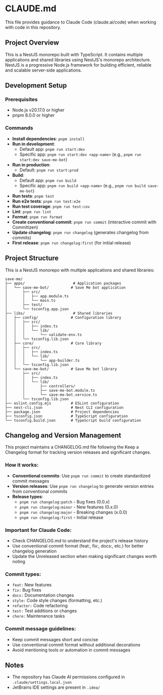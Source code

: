# CLAUDE.md

This file provides guidance to Claude Code (claude.ai/code) when working with code in this repository.

## Project Overview

This is a NestJS monorepo built with TypeScript. It contains multiple applications and shared libraries using NestJS's monorepo architecture. NestJS is a progressive Node.js framework for building efficient, reliable and scalable server-side applications.

## Development Setup

### Prerequisites
- Node.js v20.17.0 or higher
- pnpm 8.0.0 or higher

### Commands
- **Install dependencies**: `pnpm install`
- **Run in development**: 
  - Default app: `pnpm run start:dev`
  - Specific app: `pnpm run start:dev <app-name>` (e.g., `pnpm run start:dev save-me-bot`)
- **Run in production**: 
  - Default: `pnpm run start:prod`
- **Build**: 
  - Default app: `pnpm run build`
  - Specific app: `pnpm run build <app-name>` (e.g., `pnpm run build save-me-bot`)
- **Run tests**: `pnpm test`
- **Run e2e tests**: `pnpm run test:e2e`
- **Run test coverage**: `pnpm run test:cov`
- **Lint**: `pnpm run lint`
- **Format**: `pnpm run format`
- **Create conventional commit**: `pnpm run commit` (interactive commit with Commitizen)
- **Update changelog**: `pnpm run changelog` (generates changelog from commits)
- **First release**: `pnpm run changelog:first` (for initial release)

## Project Structure

This is a NestJS monorepo with multiple applications and shared libraries:

```
save-me/
├── apps/                      # Application packages
│   └── save-me-bot/          # Save Me bot application
│       ├── src/
│       │   ├── app.module.ts
│       │   └── main.ts
│       ├── test/
│       └── tsconfig.app.json
├── libs/                      # Shared libraries
│   ├── config/               # Configuration library
│   │   ├── src/
│   │   │   ├── index.ts
│   │   │   └── lib/
│   │   │       └── validate-env.ts
│   │   └── tsconfig.lib.json
│   ├── core/                 # Core library
│   │   ├── src/
│   │   │   ├── index.ts
│   │   │   └── lib/
│   │   │       └── app-builder.ts
│   │   └── tsconfig.lib.json
│   └── save-me-bot/          # Save Me bot library
│       ├── src/
│       │   ├── index.ts
│       │   └── lib/
│       │       ├── controllers/
│       │       ├── save-me-bot.module.ts
│       │       └── save-me-bot.service.ts
│       └── tsconfig.lib.json
├── eslint.config.mjs         # ESLint configuration
├── nest-cli.json             # Nest CLI configuration
├── package.json              # Project dependencies
├── tsconfig.json             # TypeScript configuration
└── tsconfig.build.json       # TypeScript build configuration
```

## Changelog and Version Management

This project maintains a CHANGELOG.md file following the Keep a Changelog format for tracking version releases and significant changes.

### How it works:
- **Conventional commits**: Use `pnpm run commit` to create standardized commit messages
- **Version releases**: Use `pnpm run changelog` to generate version entries from conventional commits
- **Release types**:
  - `pnpm run changelog:patch` - Bug fixes (0.0.x)
  - `pnpm run changelog:minor` - New features (0.x.0)  
  - `pnpm run changelog:major` - Breaking changes (x.0.0)
  - `pnpm run changelog:first` - Initial release

### Important for Claude Code:
- Check CHANGELOG.md to understand the project's release history
- Use conventional commit format (feat:, fix:, docs:, etc.) for better changelog generation
- Update the Unreleased section when making significant changes worth noting

### Commit types:
- `feat:` New features
- `fix:` Bug fixes
- `docs:` Documentation changes
- `style:` Code style changes (formatting, etc.)
- `refactor:` Code refactoring
- `test:` Test additions or changes
- `chore:` Maintenance tasks

### Commit message guidelines:
- Keep commit messages short and concise
- Use conventional commit format without additional decorations
- Avoid mentioning tools or automation in commit messages

## Notes

- The repository has Claude AI permissions configured in `.claude/settings.local.json`
- JetBrains IDE settings are present in `.idea/`